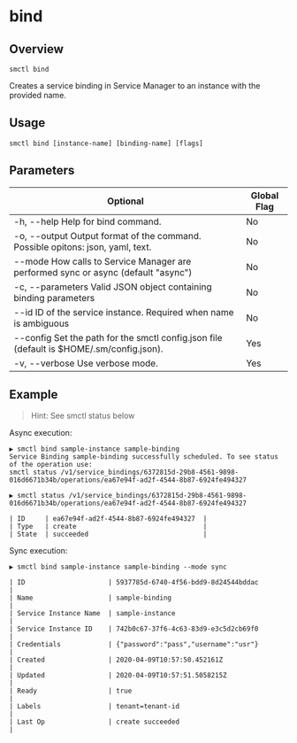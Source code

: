 # bind

## Overview

`smctl bind`

Creates a service binding in Service Manager to an instance with the provided name.

## Usage

`smctl bind [instance-name] [binding-name] [flags]`

## Parameters

|Optional|Global Flag|
|--------|-----------|
| -h, --help  Help for bind command.| No |
| -o, --output Output format of the command. Possible opitons: json, yaml, text.| No|
| --mode How calls to Service Manager are performed sync or async (default "async") | No |
| -c, --parameters Valid JSON object containing binding parameters | No |
| --id ID of the service instance. Required when name is ambiguous | No |
| --config Set the path for the smctl config.json file (default is $HOME/.sm/config.json).|Yes|
| -v, --verbose Use verbose mode.|Yes|

## Example

> Hint: See smctl status below

Async execution:

```
▶ smctl bind sample-instance sample-binding
Service Binding sample-binding successfully scheduled. To see status of the operation use:
smctl status /v1/service_bindings/6372815d-29b8-4561-9898-016d6671b34b/operations/ea67e94f-ad2f-4544-8b87-6924fe494327
```

```
▶ smctl status /v1/service_bindings/6372815d-29b8-4561-9898-016d6671b34b/operations/ea67e94f-ad2f-4544-8b87-6924fe494327

| ID     | ea67e94f-ad2f-4544-8b87-6924fe494327  |
| Type   | create                                |
| State  | succeeded                             |
```

Sync execution:

```
▶ smctl bind sample-instance sample-binding --mode sync

| ID                     | 5937785d-6740-4f56-bdd9-8d24544bddac                |
| Name                   | sample-binding                                      |
| Service Instance Name  | sample-instance                                     |
| Service Instance ID    | 742b0c67-37f6-4c63-83d9-e3c5d2cb69f0                |
| Credentials            | {"password":"pass","username":"usr"}                |
| Created                | 2020-04-09T10:57:50.452161Z                         |
| Updated                | 2020-04-09T10:57:51.5058215Z                        |
| Ready                  | true                                                |
| Labels                 | tenant=tenant-id                                    |
| Last Op                | create succeeded                                    |
```
